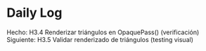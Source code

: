 ﻿# Daily Log

Hecho: H3.4 Renderizar triángulos en OpaquePass() (verificación)
Siguiente: H3.5 Validar renderizado de triángulos (testing visual)
